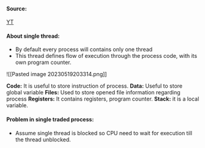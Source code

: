 #### Source:
[YT](https://www.youtube.com/watch?v=x1tg2YUCs-c&list=PLXj4XH7LcRfDrdQuJTHIPmKMpa7eYVaPm&index=15)


#### About single thread:

* By default every process will contains only one thread
* This thread defines flow of execution through the process code, with its own program counter.

![[Pasted image 20230519203314.png]]

**Code:** It is useful to store instruction of process.
**Data:** Useful to store global variable
**Files:** Used to store opened file information regarding process
**Registers:** It contains registers, program counter.
**Stack:** it is a local variable.

#### Problem in single traded process:

* Assume single thread is blocked so CPU need to wait for execution till the thread unblocked.
